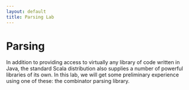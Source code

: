 ```yaml
---
layout: default
title: Parsing Lab
---
```

# Parsing

In addition to providing access to virtually any library of code written in Java, the standard Scala distribution also supplies a number of powerful libraries of its own.  In this lab, we will get some preliminary experience using one of these: the combinator parsing library.
